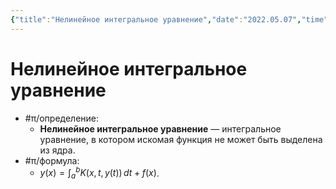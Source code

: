 ```yaml
---
{"title":"Нелинейное интегральное уравнение","date":"2022.05.07","time":"13:01","aliases":["нелинейные интегральные уравнения"],"tags":["математика","ммпэд"],"dg-publish":true,"permalink":"/7-radio-engineering/nelinejnoe-integralnoe-uravnenie/","dgPassFrontmatter":true}
---
```



# Нелинейное интегральное уравнение

- #π/определение:
	- **Нелинейное интегральное уравнение** — интегральное уравнение, в котором искомая функция не может быть выделена из ядра.
- #π/формула:
	- $\displaystyle y(x)=\int_{a}^{b} K(x,t,y(t)) \, dt + f(x)$.
